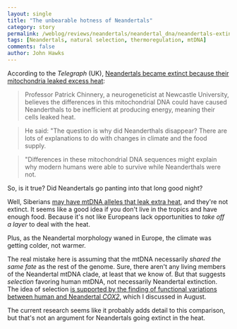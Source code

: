 ```yaml
---
layout: single 
title: "The unbearable hotness of Neandertals" 
category: story
permalink: /weblog/reviews/neandertals/neandertal_dna/neandertals-extinct-heat-stroke-2008.html
tags: [Neandertals, natural selection, thermoregulation, mtDNA] 
comments: false 
author: John Hawks 
---
```


According to the <i>Telegraph</i> (UK), <a href="http://www.telegraph.co.uk/scienceandtechnology/science/sciencenews/3867382/Neanderthals-could-have-died-out-because-their-bodies-overheated.html">Neandertals became extinct because their mitochondria leaked excess heat</a>: 

<blockquote>Professor Patrick Chinnery, a neurogeneticist at Newcastle University, believes the differences in this mitochondrial DNA could have caused Neanderthals to be inefficient at producing energy, meaning their cells leaked heat.</blockquote>

<blockquote>He said: "The question is why did Neanderthals disappear? There are lots of explanations to do with changes in climate and the food supply.</blockquote>

<blockquote>"Differences in these mitochondrial DNA sequences might explain why modern humans were able to survive while Neanderthals were not.</blockquote>

So, is it true? Did Neandertals go panting into that long good night? 

Well, Siberians <a href="http://johnhawks.net/weblog/reviews/neandertals/neandertal_dna/ruiz-pesini_selection_mtdna_2004.html">may have mtDNA alleles that leak extra heat</a>, and they're not extinct. It seems like a good idea if you don't live in the tropics and have enough food. Because it's not like Europeans lack opportunities to <i>take off a layer</i> to deal with the heat. 

Plus, as the Neandertal morphology waned in Europe, the climate was getting colder, not warmer. 

The real mistake here is assuming that the mtDNA necessarily <i>shared the same fate</i> as the rest of the genome. Sure, there aren't any living members of the Neandertal mtDNA clade, at least that we know of. But that suggests <i>selection</i> favoring human mtDNA, not necessarily Neandertal extinction. The idea of selection <a href="http://johnhawks.net/weblog/reviews/neandertals/neandertal_dna/green-2008-complete-mtdna-sequence.html">is supported by the finding of functional variations between human and Neandertal <i>COX2</i></a>, which I discussed in August.

The current research seems like it probably adds detail to this comparison, but that's not an argument for Neandertals going extinct in the heat. 

